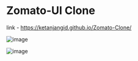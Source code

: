 # Zomato-UI Clone
link - https://ketanjangid.github.io/Zomato-Clone/

![image](https://user-images.githubusercontent.com/92528845/179583238-7da50df2-2f78-46e0-9573-e664a1906fbd.png)

![image](https://user-images.githubusercontent.com/92528845/179583330-949fd181-d277-4e63-a9f5-1f99c2d8954a.png)

